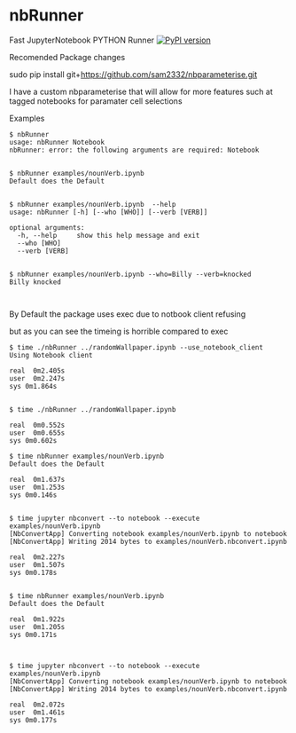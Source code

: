
# nbRunner
Fast JupyterNotebook PYTHON Runner
[![PyPI version](https://badge.fury.io/py/nbRunner.svg)](https://badge.fury.io/py/nbRunner)



Recomended Package changes

sudo pip install git+https://github.com/sam2332/nbparameterise.git

I have a custom nbparameterise that will allow for more features such at tagged notebooks for paramater cell selections

Examples

```
$ nbRunner 
usage: nbRunner Notebook
nbRunner: error: the following arguments are required: Notebook


$ nbRunner examples/nounVerb.ipynb 
Default does the Default


$ nbRunner examples/nounVerb.ipynb  --help
usage: nbRunner [-h] [--who [WHO]] [--verb [VERB]]

optional arguments:
  -h, --help     show this help message and exit
  --who [WHO]
  --verb [VERB]


$ nbRunner examples/nounVerb.ipynb --who=Billy --verb=knocked
Billy knocked



```


By Default the package uses exec due to notbook client refusing 

but as you can see the timeing is horrible compared to exec

```
$ time ./nbRunner ../randomWallpaper.ipynb --use_notebook_client
Using Notebook client

real  0m2.405s
user  0m2.247s
sys 0m1.864s


$ time ./nbRunner ../randomWallpaper.ipynb

real  0m0.552s
user  0m0.655s
sys 0m0.602s

```



```
$ time nbRunner examples/nounVerb.ipynb 
Default does the Default

real  0m1.637s
user  0m1.253s
sys 0m0.146s


$ time jupyter nbconvert --to notebook --execute examples/nounVerb.ipynb 
[NbConvertApp] Converting notebook examples/nounVerb.ipynb to notebook
[NbConvertApp] Writing 2014 bytes to examples/nounVerb.nbconvert.ipynb

real  0m2.227s
user  0m1.507s
sys 0m0.178s


$ time nbRunner examples/nounVerb.ipynb 
Default does the Default

real  0m1.922s
user  0m1.205s
sys 0m0.171s



$ time jupyter nbconvert --to notebook --execute examples/nounVerb.ipynb 
[NbConvertApp] Converting notebook examples/nounVerb.ipynb to notebook
[NbConvertApp] Writing 2014 bytes to examples/nounVerb.nbconvert.ipynb

real  0m2.072s
user  0m1.461s
sys 0m0.177s


```
